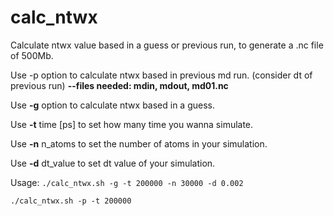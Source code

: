 # calc_ntwx
Calculate ntwx value based in a guess or previous run, to generate a .nc file of 500Mb.

  Use -p option to calculate ntwx based in previous md run. (consider dt of previous run)
     **--files needed: mdin, mdout, md01.nc**
  
  Use **-g** option to calculate ntwx based in a guess.
  
  Use **-t** time [ps] to set how many time you wanna simulate.
  
  Use **-n** n_atoms to set the number of atoms in your simulation.
  
  Use **-d** dt_value to set dt value of your simulation.

  Usage: `./calc_ntwx.sh -g -t 200000 -n 30000 -d 0.002 `
  
  `./calc_ntwx.sh -p -t 200000 `
  
 
